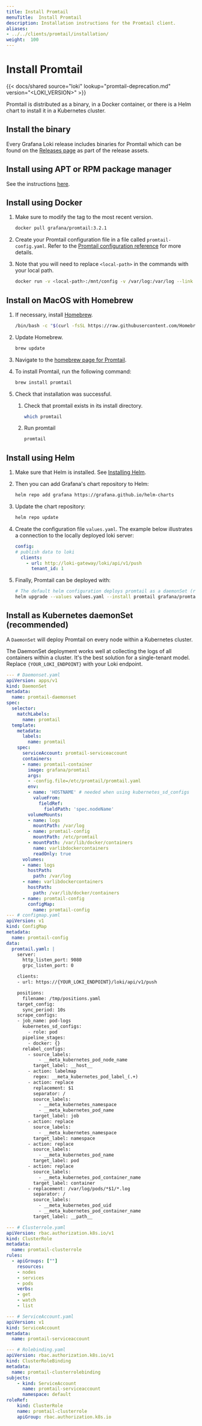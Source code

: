 ```yaml
---
title: Install Promtail
menuTitle:  Install Promtail
description: Installation instructions for the Promtail client.
aliases: 
- ../../clients/promtail/installation/
weight:  100
---
```


# Install Promtail

{{< docs/shared source="loki" lookup="promtail-deprecation.md" version="<LOKI_VERSION>" >}}

Promtail is distributed as a binary, in a Docker container,
or there is a Helm chart to install it in a Kubernetes cluster.

## Install the binary

Every Grafana Loki release includes binaries for Promtail which can be found on the
[Releases page](https://github.com/grafana/loki/releases) as part of the release assets.

## Install using APT or RPM package manager

See the instructions [here](https://grafana.com/docs/loki/<LOKI_VERSION>/setup/install/local/#install-using-apt-or-rpm-package-manager).

## Install using Docker

1. Make sure to modify the tag to the most recent version.

    ```bash
    docker pull grafana/promtail:3.2.1
    ```

1. Create your Promtail configuration file in a file called `promtail-config.yaml`. Refer to the [Promtail configuration reference](https://grafana.com/docs/loki/<LOKI_VERSION>/send-data/promtail/configuration/) for more details.

1. Note that you will need to replace `<local-path>` in the commands with your local path.

    ```bash
    docker run -v <local-path>:/mnt/config -v /var/log:/var/log --link loki grafana/promtail:3.2.1 --config.file=/mnt/config/promtail-config.yaml
    ```

## Install on MacOS with Homebrew

1. If necessary, install [Homebrew](https://brew.sh/).

    ```bash
    /bin/bash -c "$(curl -fsSL https://raw.githubusercontent.com/Homebrew/install/HEAD/install.sh)"
    ```

1. Update Homebrew.

    ```bash
    brew update
    ```

1. Navigate to the [homebrew page for Promtail](https://formulae.brew.sh/formula/promtail).
1. To install Promtail, run the following command:

    ```bash
    brew install promtail
    ```

1. Check that installation was successful.
   1. Check that promtail exists in its install directory.

      ```bash
      which promtail
      ```

   1. Run promtail

      ```bash
      promtail
      ```

## Install using Helm

1. Make sure that Helm is installed. See [Installing Helm](https://helm.sh/docs/intro/install/).

1. Then you can add Grafana's chart repository to Helm:

    ```bash
    helm repo add grafana https://grafana.github.io/helm-charts
    ```

1. Update the chart repository:

    ```bash
    helm repo update
    ```

1. Create the configuration file `values.yaml`. The example below illustrates a connection to the locally deployed loki server:

    ```yaml
    config:
    # publish data to loki
      clients:
        - url: http://loki-gateway/loki/api/v1/push
          tenant_id: 1
    ```

1. Finally, Promtail can be deployed with:

    ```bash
    # The default helm configuration deploys promtail as a daemonSet (recommended)
    helm upgrade --values values.yaml --install promtail grafana/promtail
    ```

## Install as Kubernetes daemonSet (recommended)

A `DaemonSet` will deploy Promtail on every node within a Kubernetes cluster.

The DaemonSet deployment works well at collecting the logs of all containers within a
cluster. It's the best solution for a single-tenant model. Replace `{YOUR_LOKI_ENDPOINT}` with your Loki endpoint.

```yaml
--- # Daemonset.yaml
apiVersion: apps/v1
kind: DaemonSet
metadata:
  name: promtail-daemonset
spec:
  selector:
    matchLabels:
      name: promtail
  template:
    metadata:
      labels:
        name: promtail
    spec:
      serviceAccount: promtail-serviceaccount
      containers:
      - name: promtail-container
        image: grafana/promtail
        args:
        - -config.file=/etc/promtail/promtail.yaml
        env: 
        - name: 'HOSTNAME' # needed when using kubernetes_sd_configs
          valueFrom:
            fieldRef:
              fieldPath: 'spec.nodeName'
        volumeMounts:
        - name: logs
          mountPath: /var/log
        - name: promtail-config
          mountPath: /etc/promtail
        - mountPath: /var/lib/docker/containers
          name: varlibdockercontainers
          readOnly: true
      volumes:
      - name: logs
        hostPath:
          path: /var/log
      - name: varlibdockercontainers
        hostPath:
          path: /var/lib/docker/containers
      - name: promtail-config
        configMap:
          name: promtail-config
--- # configmap.yaml
apiVersion: v1
kind: ConfigMap
metadata:
  name: promtail-config
data:
  promtail.yaml: |
    server:
      http_listen_port: 9080
      grpc_listen_port: 0

    clients:
    - url: https://{YOUR_LOKI_ENDPOINT}/loki/api/v1/push

    positions:
      filename: /tmp/positions.yaml
    target_config:
      sync_period: 10s
    scrape_configs:
    - job_name: pod-logs
      kubernetes_sd_configs:
        - role: pod
      pipeline_stages:
        - docker: {}
      relabel_configs:
        - source_labels:
            - __meta_kubernetes_pod_node_name
          target_label: __host__
        - action: labelmap
          regex: __meta_kubernetes_pod_label_(.+)
        - action: replace
          replacement: $1
          separator: /
          source_labels:
            - __meta_kubernetes_namespace
            - __meta_kubernetes_pod_name
          target_label: job
        - action: replace
          source_labels:
            - __meta_kubernetes_namespace
          target_label: namespace
        - action: replace
          source_labels:
            - __meta_kubernetes_pod_name
          target_label: pod
        - action: replace
          source_labels:
            - __meta_kubernetes_pod_container_name
          target_label: container
        - replacement: /var/log/pods/*$1/*.log
          separator: /
          source_labels:
            - __meta_kubernetes_pod_uid
            - __meta_kubernetes_pod_container_name
          target_label: __path__

--- # Clusterrole.yaml
apiVersion: rbac.authorization.k8s.io/v1
kind: ClusterRole
metadata:
  name: promtail-clusterrole
rules:
  - apiGroups: [""]
    resources:
    - nodes
    - services
    - pods
    verbs:
    - get
    - watch
    - list

--- # ServiceAccount.yaml
apiVersion: v1
kind: ServiceAccount
metadata:
  name: promtail-serviceaccount

--- # Rolebinding.yaml
apiVersion: rbac.authorization.k8s.io/v1
kind: ClusterRoleBinding
metadata:
  name: promtail-clusterrolebinding
subjects:
    - kind: ServiceAccount
      name: promtail-serviceaccount
      namespace: default
roleRef:
    kind: ClusterRole
    name: promtail-clusterrole
    apiGroup: rbac.authorization.k8s.io
```
